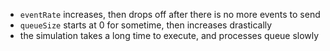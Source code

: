 - `eventRate` increases, then drops off after there is no more events to send
- `queueSize` starts at 0 for sometime, then increases drastically
- the simulation takes a long time to execute, and processes queue slowly
